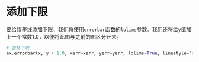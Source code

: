 # 添加下限

要给误差线添加下限，我们将使用`errorbar`函数的`lolims`参数。我们还将给y值加上一个常数1.0，以便将此图与之前的图区分开来。

```python
# 包括下限
ax.errorbar(x, y + 1.0, xerr=xerr, yerr=yerr, lolims=True, linestyle='dotted')
```
